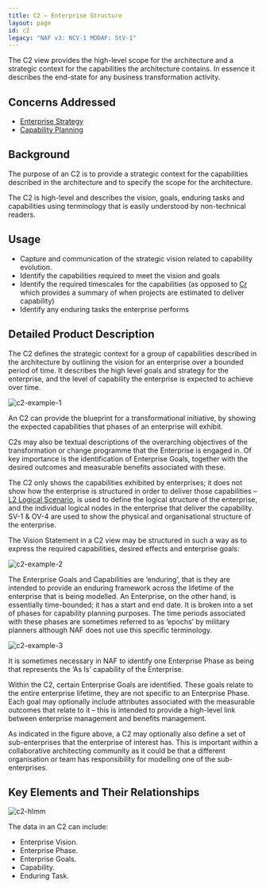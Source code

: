 ```yaml
---
title: C2 – Enterprise Structure
layout: page
id: c2
legacy: "NAF v3: NCV-1 MODAF: StV-1"
---
```




The C2 view provides the high-level scope for the architecture and a
strategic context for the capabilities the architecture contains. In
essence it describes the end-state for any business transformation
activity.

## Concerns Addressed


-   [Enterprise Strategy](/glossary/enterprise-strategy/)
-   [Capability Planning](/glossary/capability-planning/)

## Background


The purpose of an C2 is to provide a strategic context for the
capabilities described in the architecture and to specify the scope for
the architecture.

The C2 is high-level and describes the vision, goals, enduring tasks and
capabilities using terminology that is easily understood by
non-technical readers.

## Usage


-   Capture and communication of the strategic vision related to
    capability evolution.
-   Identify the capabilities required to meet the vision and goals
-   Identify the required timescales for the capabilities (as opposed to
    [Cr](Cr.html) which provides a summary of when projects are estimated to
    deliver capability)
-   Identify any enduring tasks the enterprise performs

## Detailed Product Description

The C2 defines the strategic context for a group of capabilities
described in the architecture by outlining the vision for an enterprise
over a bounded period of time. It describes the high level goals and
strategy for the enterprise, and the level of capability the enterprise
is expected to achieve over time.

![c2-example-1](http://nafdocs.org/wp-content/uploads/2013/06/c2-example-1.png)

An C2 can provide the blueprint for a transformational initiative, by
showing the expected capabilities that phases of an enterprise will
exhibit.

C2s may also be textual descriptions of the overarching objectives of
the transformation or change programme that the Enterprise is engaged
in. Of key importance is the identification of Enterprise Goals,
together with the desired outcomes and measurable benefits associated
with these.

The C2 only shows the capabilities exhibited by enterprises; it does not
show how the enterprise is structured in order to deliver those
capabilities – [L2 Logical Scenario](l2.html), is used to define the logical
structure of the enterprise, and the individual logical nodes in the
enterprise that deliver the capability. SV-1 & OV-4 are used to show the
physical and organisational structure of the enterprise.

The Vision Statement in a C2 view may be structured in such a way as to
express the required capabilities, desired effects and enterprise goals:

![c2-example-2](http://nafdocs.org/wp-content/uploads/2013/06/c2-example-2.png)

The Enterprise Goals and Capabilities are ‘enduring’, that is they are
intended to provide an enduring framework across the lifetime of the
enterprise that is being modelled. An Enterprise, on the other hand, is
essentially time-bounded; it has a start and end date. It is broken into
a set of phases for capability planning purposes. The time periods
associated with these phases are sometimes referred to as ‘epochs’ by
military planners although NAF does not use this specific terminology.

![c2-example-3](http://nafdocs.org/wp-content/uploads/2013/06/c2-example-3.png)

It is sometimes necessary in NAF to identify one Enterprise Phase as
being that represents the ‘As Is’ capability of the Enterprise.

Within the C2, certain Enterprise Goals are identified. These goals
relate to the entire enterprise lifetime, they are not specific to an
Enterprise Phase. Each goal may optionally include attributes associated
with the measurable outcomes that relate to it – this is intended to
provide a high-level link between enterprise management and benefits
management.

As indicated in the figure above, a C2 may optionally also define a set
of sub-enterprises that the enterprise of interest has. This is
important within a collaborative architecting community as it could be
that a different organisation or team has responsibility for modelling
one of the sub-enterprises.

## Key Elements and Their Relationships


![c2-hlmm](http://nafdocs.org/wp-content/uploads/2013/06/c2-hlmm.png)

The data in an C2 can include:

-   Enterprise Vision.
-   Enterprise Phase.
-   Enterprise Goals.
-   Capability.
-   Enduring Task.

